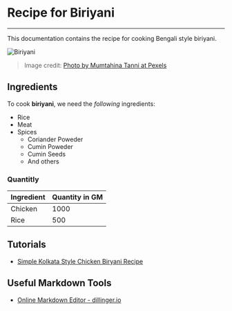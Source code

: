 # Recipe for Biriyani

---

This documentation contains the recipe for cooking Bengali style biriyani.

![Biriyani](https://images.pexels.com/photos/6260921/pexels-photo-6260921.jpeg)

> Image credit: [Photo by Mumtahina Tanni at Pexels](https://www.pexels.com/photo/fried-rice-on-white-and-red-plate-6260921/)

## Ingredients

To cook **biriyani**, we need the *following* ingredients:

* Rice
* Meat
* Spices
  * Coriander Poweder
  * Cumin Poweder
  * Cumin Seeds
  * And others

### Quantitly

| Ingredient | Quantity in GM |
|------------|----------------|
| Chicken    | 1000           |
| Rice       | 500            |

## Tutorials

* [Simple Kolkata Style Chicken Biryani Recipe]

## Useful Markdown Tools

* [Online Markdown Editor - dillinger.io](https://dillinger.io/)

[//]: # (References)

[Simple Kolkata Style Chicken Biryani Recipe]: <https://youtu.be/edqXFO82LE0>
